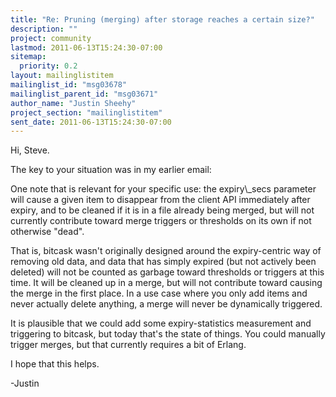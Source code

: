 ```yaml
---
title: "Re: Pruning (merging) after storage reaches a certain size?"
description: ""
project: community
lastmod: 2011-06-13T15:24:30-07:00
sitemap:
  priority: 0.2
layout: mailinglistitem
mailinglist_id: "msg03678"
mailinglist_parent_id: "msg03671"
author_name: "Justin Sheehy"
project_section: "mailinglistitem"
sent_date: 2011-06-13T15:24:30-07:00
---
```



Hi, Steve.

The key to your situation was in my earlier email:

 One note that is relevant for your specific use: the expiry\\_secs
 parameter will cause a given item to disappear from the client
 API immediately after expiry, and to be cleaned if it is in a file
 already being merged, but will not currently contribute toward
 merge triggers or thresholds on its own if not otherwise "dead".

That is, bitcask wasn't originally designed around the expiry-centric
way of removing old data, and data that has simply expired (but not
actively been deleted) will not be counted as garbage toward
thresholds or triggers at this time. It will be cleaned up in a
merge, but will not contribute toward causing the merge in the first
place. In a use case where you only add items and never actually
delete anything, a merge will never be dynamically triggered.

It is plausible that we could add some expiry-statistics measurement
and triggering to bitcask, but today that's the state of things. You
could manually trigger merges, but that currently requires a bit of
Erlang.

I hope that this helps.

-Justin

